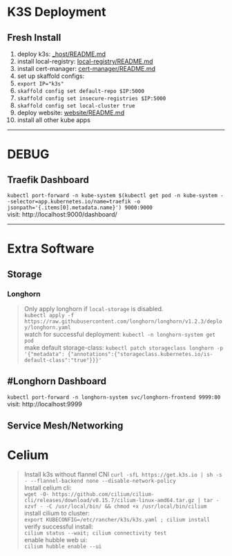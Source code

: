 # K3S Deployment

## Fresh Install
1) deploy k3s: [_host/README.md](_host/README.md)
2) install local-registry: [local-registry/README.md](local-registry/README.md)
3) install cert-manager: [cert-manager/README.md](cert-manager/README.md)
4) set up skaffold configs:
  0) `export IP="k3s"`
  1) `skaffold config set default-repo $IP:5000`  
  2) `skaffold config set insecure-registries $IP:5000`
  3) `skaffold config set local-cluster true`
5) deploy website: [website/README.md](website/README.md)
8) install all other kube apps


---
# DEBUG
## Traefik Dashboard
`kubectl port-forward -n kube-system $(kubectl get pod -n kube-system --selector=app.kubernetes.io/name=traefik -o jsonpath='{.items[0].metadata.name}') 9000:9000`  
visit: http://localhost:9000/dashboard/


---
# Extra Software 
## Storage
### Longhorn
> Only apply longhorn if `local-storage` is disabled.  
`kubectl apply -f https://raw.githubusercontent.com/longhorn/longhorn/v1.2.3/deploy/longhorn.yaml`  
watch for successful deployment: `kubectl -n longhorn-system get pod`  
make default storage-class: `kubectl patch storageclass longhorn -p '{"metadata": {"annotations":{"storageclass.kubernetes.io/is-default-class":"true"}}}'`

## #Longhorn Dashboard
`kubectl port-forward -n longhorn-system svc/longhorn-frontend 9999:80`  
visit: http://localhost:9999


## Service Mesh/Networking
# Celium
> Install k3s without flannel CNI
`curl -sfL https://get.k3s.io | sh -s - --flannel-backend none --disable-network-policy`  
Install celium cli:  
`wget -O- https://github.com/cilium/cilium-cli/releases/download/v0.15.7/cilium-linux-amd64.tar.gz | tar -xzvf - -C /usr/local/bin/ && chmod +x /usr/local/bin/cilium`  
install cilium to cluster:  
`export KUBECONFIG=/etc/rancher/k3s/k3s.yaml ; cilium install`  
verify successful install:  
`cilium status --wait; cilium connectivity test`  
enable hubble web ui:  
`cilium hubble enable --ui`  
